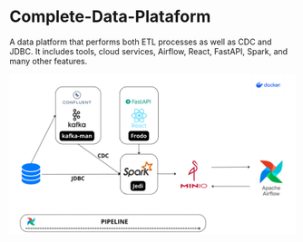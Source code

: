 # Complete-Data-Plataform
A data platform that performs both ETL processes as well as CDC and JDBC. It includes tools, cloud services, Airflow, React, FastAPI, Spark, and many other features.

![Texto alternativo](architecture-image/data-plataform.png)

